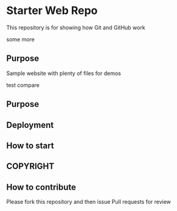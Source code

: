 # Starter Web Repo

This repository is for showing how Git and GitHub work

some more

## Purpose

Sample website with plenty of files for demos

test compare

## Purpose

## Deployment


## How to start

## COPYRIGHT

## How to contribute

Please fork this repository and then issue Pull requests for review